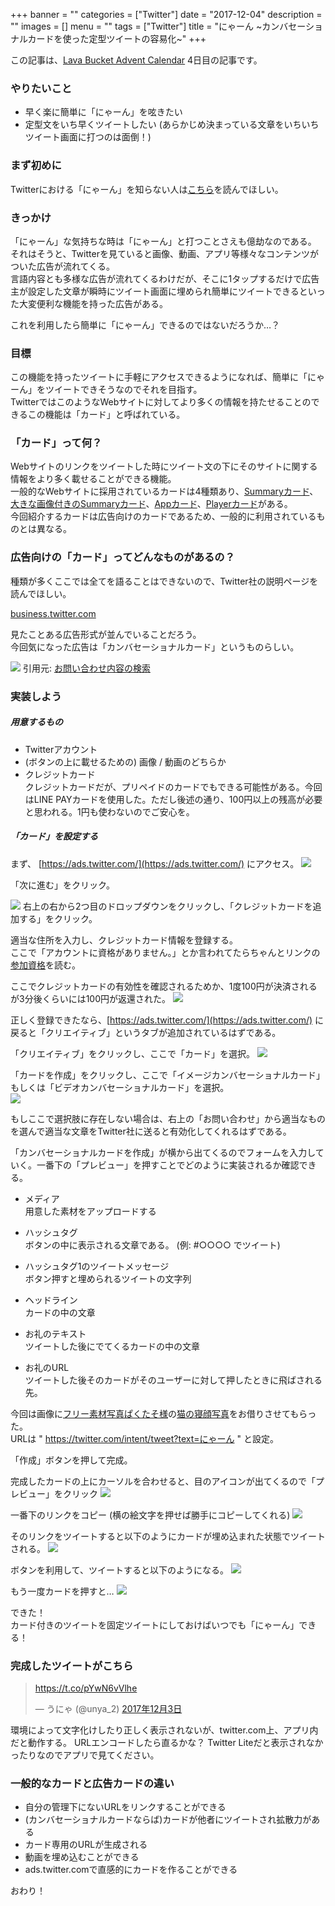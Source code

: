 +++
banner = ""
categories = ["Twitter"]
date = "2017-12-04"
description = ""
images = []
menu = ""
tags = ["Twitter"]
title = "にゃーん ~カンバセーショナルカードを使った定型ツイートの容易化~"
+++

この記事は、[Lava Bucket Advent Calendar](https://adventar.org/calendars/2598) 4日目の記事です。

### やりたいこと

* 早く楽に簡単に「にゃーん」を呟きたい
* 定型文をいち早くツイートしたい (あらかじめ決まっている文章をいちいちツイート画面に打つのは面倒！)

<!--more-->

### まず初めに
Twitterにおける「にゃーん」を知らない人は[こちら](http://sh4869.hatenablog.com/entry/2016/12/02/225248)を読んでほしい。

### きっかけ
「にゃーん」な気持ちな時は「にゃーん」と打つことさえも億劫なのである。  
それはそうと、Twitterを見ていると画像、動画、アプリ等様々なコンテンツがついた広告が流れてくる。  
言語内容とも多様な広告が流れてくるわけだが、そこに1タップするだけで広告主が設定した文章が瞬時にツイート画面に埋められ簡単にツイートできるといった大変便利な機能を持った広告がある。
  
これを利用したら簡単に「にゃーん」できるのではないだろうか…？

### 目標
この機能を持ったツイートに手軽にアクセスできるようになれば、簡単に「にゃーん」をツイートできそうなのでそれを目指す。  
TwitterではこのようなWebサイトに対してより多くの情報を持たせることのできるこの機能は「カード」と呼ばれている。  

### 「カード」って何？
Webサイトのリンクをツイートした時にツイート文の下にそのサイトに関する情報をより多く載せることができる機能。  
一般的なWebサイトに採用されているカードは4種類あり、[Summaryカード](https://dev.twitter.com/web/sign-inhttps://dev.twitter.com/cards/types/summary.html)、[大きな画像付きのSummaryカード](https://dev.twitter.com/web/sign-inhttps://dev.twitter.com/cards/types/summary-large-image.html)、[Appカード](https://dev.twitter.com/web/sign-inhttps://dev.twitter.com/cards/types/app.html)、[Playerカード](https://dev.twitter.com/web/sign-inhttps://dev.twitter.com/cards/types/player.html)がある。  
今回紹介するカードは広告向けのカードであるため、一般的に利用されているものとは異なる。

### 広告向けの「カード」ってどんなものがあるの？
種類が多くここでは全てを語ることはできないので、Twitter社の説明ページを読んでほしい。


[business.twitter.com](https://business.twitter.com/ja/help/campaign-setup/advertiser-card-specifications.html:embed:cite)


見たことある広告形式が並んでいることだろう。  
今回気になった広告は「カンバセーショナルカード」というものらしい。

![](https://lh3.googleusercontent.com/rDyEYqYeJnMYI33hht1ZkyTEvaNxd1n-sy7Ay84emNH3hF4FSL7w1HlNaHU=w2400)
引用元: [お問い合わせ内容の検索](https://business.twitter.com/ja/help/campaign-setup/advertiser-card-specifications.html)

### 実装しよう
##### 用意するもの
* Twitterアカウント
* (ボタンの上に載せるための) 画像 / 動画のどちらか
* クレジットカード  
クレジットカードだが、プリペイドのカードでもできる可能性がある。今回はLINE PAYカードを使用した。ただし後述の通り、100円以上の残高が必要と思われる。1円も使わないのでご安心を。

##### 「カード」を設定する
まず、 [https://ads.twitter.com/](https://ads.twitter.com/) にアクセス。
![](https://lh5.googleusercontent.com/v5yK3sg_tbGnZ9GyMJxW6zEfSD7pmZjdUl4DI_GfbshqfeVz8QOblojVURk=w2400)

「次に進む」をクリック。  

![](https://lh6.googleusercontent.com/0DOQL2N7u4XvpKUn5SXGPSpKoJbivGPL9kM8JevcEbvtcWFN6x8dqhbUrpk=w2400)
右上の右から2つ目のドロップダウンをクリックし、「クレジットカードを追加する」をクリック。

適当な住所を入力し、クレジットカード情報を登録する。    
ここで「アカウントに資格がありません。」とか言われてたらちゃんとリンクの[参加資格](https://business.twitter.com/ja/help/overview/about-eligibility-for-twitter-ads.html)を読む。  
  
ここでクレジットカードの有効性を確認されるためか、1度100円が決済されるが3分後くらいには100円が返還された。
![](https://lh5.googleusercontent.com/NRpOg8rNSToyauEw4to0CFTa6E41rjbOzltHi3OhWFBJOTS9c51oIt9-t4M=w2400)

正しく登録できたなら、[https://ads.twitter.com/](https://ads.twitter.com/) に戻ると「クリエイティブ」というタブが追加されているはずである。  
  
「クリエイティブ」をクリックし、ここで「カード」を選択。
![](https://lh6.googleusercontent.com/Xx06aQ7RkrMd_wSOXmF4o8Cu4JBjqAiJ7XpZwfzr1g0FwwMN5ajL2IQnpXI=w2400)
  
「カードを作成」をクリックし、ここで「イメージカンバセーショナルカード」もしくは「ビデオカンバセーショナルカード」を選択。  
![](https://lh3.googleusercontent.com/5PZ_30hUrQTA03pz7EUEHiTl7-pLCzmfCuWINWSN4kzgZ4_tKUmONV-hd0Y=w2400)

もしここで選択肢に存在しない場合は、右上の「お問い合わせ」から適当なものを選んで適当な文章をTwitter社に送ると有効化してくれるはずである。  

「カンバセーショナルカードを作成」が横から出てくるのでフォームを入力していく。一番下の「プレビュー」を押すことでどのように実装されるか確認できる。

* メディア  
用意した素材をアップロードする

* ハッシュタグ  
ボタンの中に表示される文章である。
(例: #○○○○ でツイート)

* ハッシュタグ1のツイートメッセージ  
ボタン押すと埋められるツイートの文字列

* ヘッドライン  
カードの中の文章

* お礼のテキスト  
ツイートした後にでてくるカードの中の文章

* お礼のURL  
ツイートした後そのカードがそのユーザーに対して押したときに飛ばされる先。  

今回は画像に[フリー素材写真ぱくたそ様](https://www.pakutaso.com)の[猫の寝顔写真](https://www.pakutaso.com/20171003283post-13605.html)をお借りさせてもらった。  
URLは " https://twitter.com/intent/tweet?text=にゃーん " と設定。  
  
「作成」ボタンを押して完成。  
  
完成したカードの上にカーソルを合わせると、目のアイコンが出てくるので「プレビュー」をクリック 
![](https://lh5.googleusercontent.com/rtpe25b7BvslkTwetIrxd4day04rdv1boPIyeKEswLWgiAnQEmIc1SGj6B8=w2400)

一番下のリンクをコピー (横の絵文字を押せば勝手にコピーしてくれる)
![](https://lh5.googleusercontent.com/kSh-w80_4NJv-rsfFrw8SPkuv2XaSniYDaYZfN3uJ9TFAH2ZxKwuugBO87g=w2400)

そのリンクをツイートすると以下のようにカードが埋め込まれた状態でツイートされる。
![](https://lh3.googleusercontent.com/BfTInrDKWeoVMgTHxrObsuFNURE7GO19S4sDRRZAY6BFZdLW__u1io60R7w=w2400)

ボタンを利用して、ツイートすると以下のようになる。
![](https://lh6.googleusercontent.com/S5a7XE4LuUcKainCD19pGjOxO1Ncijo07F2aOQQogEFuXxntvLe7jv0sl-4=w2400)

もう一度カードを押すと…
![](https://lh3.googleusercontent.com/ef_k0JaPjJNtkdDgDNpT9a7rm-WJ9ZaJEHIqRtkOaQjl58Hlz51lpB5mGkI=w2400)

できた！  
カード付きのツイートを固定ツイートにしておけばいつでも「にゃーん」できる！
  
### 完成したツイートがこちら


<blockquote class="twitter-tweet" data-lang="ja"><p lang="und" dir="ltr"><a href="https://t.co/pYwN6vVlhe">https://t.co/pYwN6vVlhe</a></p>&mdash; うにゃ (@unya_2) <a href="https://twitter.com/unya_2/status/937342751452012544?ref_src=twsrc%5Etfw">2017年12月3日</a></blockquote> <script async src="https://platform.twitter.com/widgets.js" charset="utf-8"></script>
環境によって文字化けしたり正しく表示されないが、twitter.com上、アプリ内だと動作する。  
URLエンコードしたら直るかな？  
Twitter Liteだと表示されなかったりなのでアプリで見てください。  

### 一般的なカードと広告カードの違い
* 自分の管理下にないURLをリンクすることができる
* (カンバセーショナルカードならば)カードが他者にツイートされ拡散力がある
* カード専用のURLが生成される
* 動画を埋め込むことができる
* ads.twitter.comで直感的にカードを作ることができる
  
おわり！